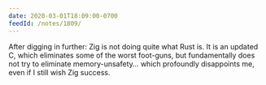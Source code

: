 ```yaml
---
date: 2020-03-01T18:09:00-0700
feedId: /notes/1809/
---
```


After digging in further: Zig is not doing quite what Rust is. It is an updated C, which eliminates some of the worst foot-guns, but fundamentally does not try to eliminate memory-unsafety… which profoundly disappoints me, even if I still wish Zig success.